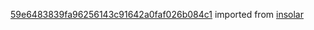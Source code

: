 [59e6483839fa96256143c91642a0faf026b084c1](https://github.com/insolar/insolar/commit/59e6483839fa96256143c91642a0faf026b084c1) imported from [insolar](https://github.com/insolar/insolar)
